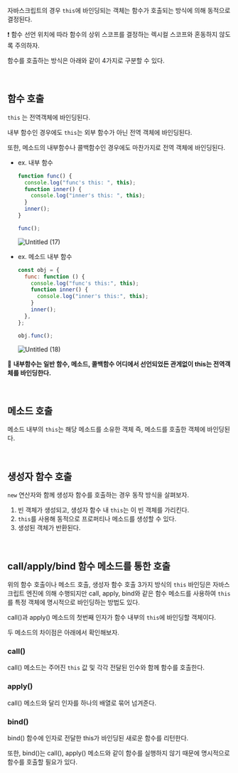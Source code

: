 자바스크립트의 경우 `this`에 바인딩되는 객체는 함수가 호출되는 방식에 의해 동적으로 결정된다.

❗ 함수 선언 위치에 따라 함수의 상위 스코프를 결정하는 렉시컬 스코프와 혼동하지 않도록 주의하자.

함수를 호출하는 방식은 아래와 같이 4가지로 구분할 수 있다.

<br/>

## 함수 호출

`this` 는 전역객체에 바인딩된다.

내부 함수인 경우에도 `this`는 외부 함수가 아닌 전역 객체에 바인딩된다.

또한, 메소드의 내부함수나 콜백함수인 경우에도 마찬가지로 전역 객체에 바인딩된다.

- ex. 내부 함수

  ```jsx
  function func() {
    console.log("func's this: ", this);
    function inner() {
      console.log("inner's this: ", this);
    }
    inner();
  }

  func();
  ```

  ![Untitled (17)](https://user-images.githubusercontent.com/88129850/185941685-afd80a90-a98d-4488-b23a-6e324b048a67.png)

- ex. 메소드 내부 함수

  ```jsx
  const obj = {
    func: function () {
      console.log("func's this:", this);
      function inner() {
        console.log("inner's this:", this);
      }
      inner();
    },
  };

  obj.func();
  ```

  ![Untitled (18)](https://user-images.githubusercontent.com/88129850/185941699-1c48a9ed-64fc-4775-8f22-5048826ac9c8.png)

📌 **내부함수는 일반 함수, 메소드, 콜백함수 어디에서 선언되었든 관게없이 this는 전역객체를 바인딩한다.**

<br/>

## 메소드 호출

메소드 내부의 `this`는 해당 메소드를 소유한 객체 즉, 메소드를 호출한 객체에 바인딩된다.

<br/>

## 생성자 함수 호출

`new` 연산자와 함께 생성자 함수를 호출하는 경우 동작 방식을 살펴보자.

1. 빈 객체가 생성되고, 생성자 함수 내 `this`는 이 빈 객체를 가리킨다.
2. `this`를 사용해 동적으로 프로퍼티나 메소드를 생성할 수 있다.
3. 생성된 객체가 반환된다.

<br/>

## call/apply/bind 함수 메소드를 통한 호출

위의 함수 호출이나 메소드 호출, 생성자 함수 호출 3가지 방식의 `this` 바인딩은 자바스크립트 엔진에 의해 수행되지만 call, apply, bind와 같은 함수 메소드를 사용하여 `this`를 특정 객체에 명시적으로 바인딩하는 방법도 있다.

call()과 apply() 메소드의 첫번째 인자가 함수 내부의 `this`에 바인딩할 객체이다.

두 메소드의 차이점은 아래에서 확인해보자.

### call()

call() 메소드는 주어진 `this` 값 및 각각 전달된 인수와 함께 함수를 호출한다.

### apply()

call() 메소드와 달리 인자를 하나의 배열로 묶어 넘겨준다.

### bind()

bind() 함수에 인자로 전달한 this가 바인딩된 새로운 함수를 리턴한다.

또한, bind()는 call(), apply() 메소드와 같이 함수를 실행하지 않기 때문에 명시적으로 함수를 호출할 필요가 있다.
